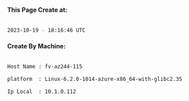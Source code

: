 
   
#### This Page Create at:

```bash

2023-10-19 - 18:16:46 UTC

```

#### Create By Machine:

```bash

Host Name : fv-az244-115

platform  : Linux-6.2.0-1014-azure-x86_64-with-glibc2.35

Ip Local  : 10.1.0.112

```

